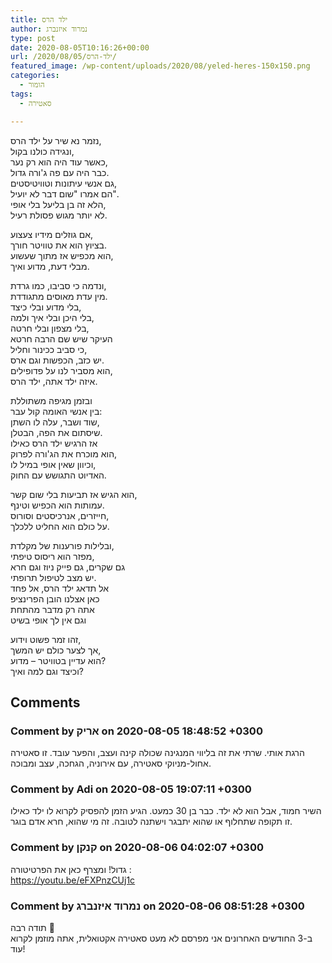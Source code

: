 ```yaml
---
title: ילד הרס
author: נמרוד איזנברג
type: post
date: 2020-08-05T10:16:26+00:00
url: /2020/08/05/ילד-הרס/
featured_image: /wp-content/uploads/2020/08/yeled-heres-150x150.png
categories:
  - הומור
tags:
  - סאטירה

---
```

נזמר נא שיר על ילד הרס,  
ונגידה כולנו בקול,  
כאשר עוד היה הוא רק נער,  
כבר היה עם פה ג'ורה גדול.  
גם אנשי עיתונות וטוויטיסטים,  
הם אמרו "שום דבר לא יועיל".  
הלא זה בן בליעל בלי אופי,  
לא יותר מגוש פסולת רעיל.

אם גוזלים מידיו צעצוע,  
בציוץ הוא את טוויטר חורך.  
הוא מכפיש אז מתוך שעשוע,  
מבלי דעת, מדוע ואיך.

ונדמה כי סביבו, כמו גרדת,  
מין עדת מאוסים מתגודדת.  
בלי מדוע ובלי כיצד,  
בלי היכן ובלי איך ולמה,  
בלי מצפון ובלי חרטה,  
העיקר שיש שם הרבה חרטא  
כי סביב ככינור וחליל,  
יש כזב, הכפשות וגם ארס.  
הוא מסביר לנו על פדופילים,  
איזה ילד אתה, ילד הרס.

ובזמן מגיפה משתוללת  
בין אנשי האומה קול עבר:  
שוד ושבר, עלה לו השתן,  
שיסתום את הפה, הבטלן.  
אז הרגיש ילד הרס כאילו  
הוא מוכרח את הג'ורה לפרוק,  
וכיוון שאין אופי במיל לו,  
האדיוט התגושש עם החוק.

הוא הגיש אז תביעות בלי שום קשר,  
עמותות הוא הכפיש וטינף.  
חייזרים, אנרכיסטים וסורוס,  
על כולם הוא החליט ללכלך.

ובלילות פורענות של מקלדת,  
מפזר הוא ריסוס טיפתי,  
גם שקרים, גם פייק ניוז וגם חרא  
יש מצב לטיפול תרופתי.  
אל תדאג ילד הרס, אל פחד  
כאן אצלנו הובן הפרינציפ  
אתה רק מדבר מהתחת  
וגם אין לך אופי בשיט

זהו זמר פשוט וידוע,  
אך לצער כולם יש המשך,  
הוא עדיין בטוויטר &#8211; מדוע?  
וכיצד וגם למה ואיך?

## Comments

### Comment by אריק on 2020-08-05 18:48:52 +0300
הרגת אותי. שרתי את זה בליווי המנגינה שכולה קינה ועצב, והפער עובד. זו סאטירה אחול-מניוקי סאטירה, עם אירוניה, הגחכה, עצב ומבוכה.

### Comment by Adi on 2020-08-05 19:07:11 +0300
השיר חמוד, אבל הוא לא ילד. כבר בן 30 כמעט. הגיע הזמן להפסיק לקרוא לו ילד כאילו זו תקופה שתחלוף או שהוא יתבגר וישתנה לטובה. זה מי שהוא, חרא אדם בוגר.

### Comment by קנקן on 2020-08-06 04:02:07 +0300
גדול! ומצרף כאן את הפרטיטורה :  
<a href="https://youtu.be/eFXPnzCUj1c" rel="nofollow ugc">https://youtu.be/eFXPnzCUj1c</a>

### Comment by נמרוד איזנברג on 2020-08-06 08:51:28 +0300
תודה רבה 🙂  
ב-3 החודשים האחרונים אני מפרסם לא מעט סאטירה אקטואלית, אתה מוזמן לקרוא עוד!